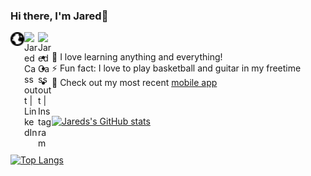 ### Hi there, I'm Jared👋

[<img align="left" alt="JaredCS.com" width="22px" src="https://raw.githubusercontent.com/iconic/open-iconic/master/svg/globe.svg" />][website]
[<img align="left" alt="Jared Cassoutt | LinkedIn" width="22px" src="https://cdn.jsdelivr.net/npm/simple-icons@v3/icons/linkedin.svg" />][linkedin]
[<img align="left" alt="JaredCassoutt | Instagram" width="22px" src="https://cdn.jsdelivr.net/npm/simple-icons@v3/icons/instagram.svg" />][instagram]
<br/>


- 🌱 I love learning anything and everything!
- ⚡ Fun fact: I love to play basketball and guitar in my freetime
- 📱 Check out my most recent [mobile app](https://apps.apple.com/us/app/walls-bounce/id1546190134)

<br/>

[![Jareds's GitHub stats](https://github-readme-stats.vercel.app/api?username=jaredcassouttcount_private=true?theme=dark)](https://github.com/jaredcassoutt/github-readme-stats)

<br/>

[![Top Langs](https://github-readme-stats.vercel.app/api/top-langs/?username=jaredcassoutt&hide=html?theme=dark)](https://github.com/jaredcassoutt/github-readme-stats)

[website]: https://JaredCS.com
[instagram]: https://instagram.com/jaredcassoutt
[linkedin]: https://linkedin.com/in/jaredcassoutt
